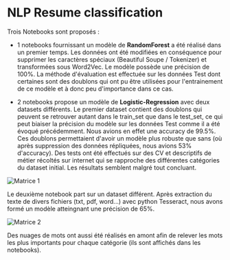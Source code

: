 # NLP Resume classification

Trois Notebooks sont proposés : 
* 1 notebooks fournissant un modèle de **RandomForest** a été réalisé dans un premier temps. Les données ont été modifiées en conséquence pour supprimer les caractères spéciaux (Beautiful Soupe / Tokenizer) et transformées sous Word2Vec. Le modèle possède une précision de 100%. La méthode d'évaluation est effectuée sur les données Test dont certaines sont des doublons qui ont pu être utilisées pour l'entrainement de ce modèle et à donc peu d'importance dans ce cas.

* 2 notebooks propose un modèle de **Logistic-Regression** avec deux datasets différents. Le premier dataset contient des doublons qui peuvent se retrouver autant dans le train_set que dans le test_set, ce qui peut biaiser la précision du modèle sur les données Test comme il a été évoqué précédemment.
Nous avions en effet une accuracy de 99.5%. Ces doublons permettaient d'avoir un modèle plus robuste que sans (où après suppression des données répliquées, nous avions 53% d'accuracy). Des tests ont été effectués sur des CV et descriptifs de métier récoltés sur internet qui se rapproche des différentes catégories du dataset initial. Les résultats semblent malgré tout concluant.

![Matrice 1](https://user-images.githubusercontent.com/73163032/112139713-6a237100-8bd3-11eb-80b4-a954619eb852.png)

Le deuxième notebook part sur un dataset différent. Après extraction du texte de divers fichiers (txt, pdf, word...) avec python Tesseract, nous avons formé un modèle atteingnant une précision de 65%.

![Matrice 2](https://user-images.githubusercontent.com/73163032/112139799-83c4b880-8bd3-11eb-95b3-30f9a0d6c8b1.png)

Des nuages de mots ont aussi été réalisés en amont afin de relever les mots les plus importants pour chaque catégorie (ils sont affichés dans les notebooks).
